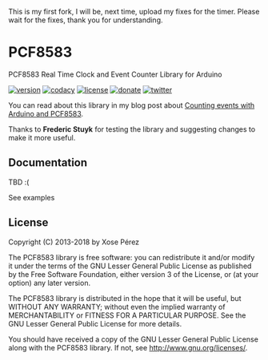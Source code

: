 This is my first fork, I will be, next time, upload my fixes for the timer. Please wait for the fixes, thank you for understanding.


# PCF8583

PCF8583 Real Time Clock and Event Counter Library for Arduino

[![version](https://img.shields.io/badge/version-1.0.0-brightgreen.svg)](CHANGELOG.md)
[![codacy](https://img.shields.io/codacy/grade/c80622b0dd73458ab1de6aed6d01eae2/master.svg)](https://www.codacy.com/app/xoseperez/pcf8583/dashboard)
[![license](https://img.shields.io/badge/license-LGPL--3.0-orange.svg)](LICENSE)
[![donate](https://img.shields.io/badge/donate-PayPal-blue.svg)](https://www.paypal.com/cgi-bin/webscr?cmd=_donations&business=xose%2eperez%40gmail%2ecom&lc=US&no_note=0&currency_code=EUR&bn=PP%2dDonationsBF%3abtn_donate_LG%2egif%3aNonHostedGuest)
[![twitter](https://img.shields.io/twitter/follow/xoseperez.svg?style=social)](https://twitter.com/intent/follow?screen_name=xoseperez)

You can read about this library in my blog post about [Counting events with Arduino and PCF8583](http://tinkerman.eldiariblau.net/counting-events-with-arduino-and-pcf8583).

Thanks to **Frederic Stuyk** for testing the library and suggesting changes to make it more useful.

## Documentation

TBD :(

See examples

## License

Copyright (C) 2013-2018 by Xose Pérez <xose dot perez at gmail dot com>

The PCF8583 library is free software: you can redistribute it and/or modify
it under the terms of the GNU Lesser General Public License as published by
the Free Software Foundation, either version 3 of the License, or
(at your option) any later version.

The PCF8583 library is distributed in the hope that it will be useful,
but WITHOUT ANY WARRANTY; without even the implied warranty of
MERCHANTABILITY or FITNESS FOR A PARTICULAR PURPOSE.  See the
GNU Lesser General Public License for more details.

You should have received a copy of the GNU Lesser General Public License
along with the PCF8583 library.  If not, see <http://www.gnu.org/licenses/>.
